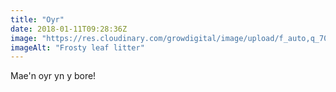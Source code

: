 ```yaml
---
title: "Oyr"
date: 2018-01-11T09:28:36Z
image: "https://res.cloudinary.com/growdigital/image/upload/f_auto,q_70,w_736/v1544047203/frosty-leaves-38731558685.jpg"
imageAlt: "Frosty leaf litter"
---
```


Mae'n oyr yn y bore!
